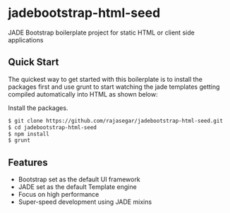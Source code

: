 # jadebootstrap-html-seed
JADE Bootstrap boilerplate project for static HTML or client side applications

## Quick Start

  The quickest way to get started with this boilerplate is to install the packages first and use grunt to start watching the jade templates getting compiled automatically into HTML as shown below:

  Install the packages.

```bash
$ git clone https://github.com/rajasegar/jadebootstrap-html-seed.git
$ cd jadebootstrap-html-seed
$ npm install
$ grunt
```
## Features

  * Bootstrap set as the default UI framework
  * JADE set as the default Template engine
  * Focus on high performance
  * Super-speed development using JADE mixins
